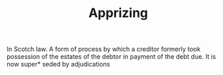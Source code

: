 ---
title: Apprizing
letter: A
permalink: "/definitions/bld-apprizing.html"
body: In Scotch law. A form of process by which a creditor formerly took possession
  of the estates of the debtor in payment of the debt due. It is now super* seded
  by adjudications
published_at: '2018-07-07'
source: Black's Law Dictionary 2nd Ed (1910)
layout: post
---